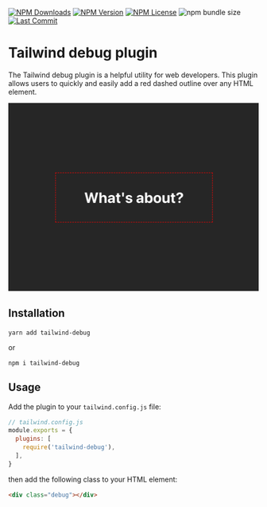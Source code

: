[![NPM Downloads](https://img.shields.io/npm/dm/tailwind-debug?style=for-the-badge)](https://www.npmjs.com/package/tailwind-debug)
[![NPM Version](https://img.shields.io/npm/v/tailwind-debug?style=for-the-badge)](https://www.npmjs.com/package/tailwind-debug)
[![NPM License](https://img.shields.io/npm/l/tailwind-debug?style=for-the-badge)](https://github.com/OzzyCzech/tailwind-debug/blob/main/LICENSE)
![npm bundle size](https://img.shields.io/bundlephobia/min/tailwind-debug?style=for-the-badge)
[![Last Commit](https://img.shields.io/github/last-commit/OzzyCzech/tailwind-debug?style=for-the-badge)](https://github.com/OzzyCzech/tailwind-debug/commit/main)

# Tailwind debug plugin

The Tailwind debug plugin is a helpful utility for web developers. This plugin allows users to quickly and easily add a red dashed outline over any HTML element.

![What's about?](tailwind-debug.png)

## Installation

```shell
yarn add tailwind-debug
```

or

```shell
npm i tailwind-debug
```

## Usage

Add the plugin to your `tailwind.config.js` file:

```js
// tailwind.config.js
module.exports = {
  plugins: [
    require('tailwind-debug'),
  ],
}
```

then add the following class to your HTML element:

```html
<div class="debug"></div>
```